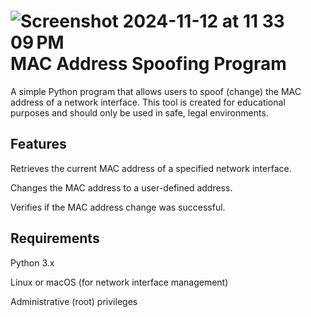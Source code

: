 ![Screenshot 2024-11-12 at 11 33 09 PM](https://github.com/user-attachments/assets/09a379a6-4b44-401b-bd68-092c20a3fc42)
MAC Address Spoofing Program
=============================
A simple Python program that allows users to spoof (change) the MAC address of a network interface. This tool is created for educational purposes and should only be used in safe, legal environments.

Features
---------
Retrieves the current MAC address of a specified network interface.

Changes the MAC address to a user-defined address.

Verifies if the MAC address change was successful.

Requirements
-------------
Python 3.x

Linux or macOS (for network interface management)

Administrative (root) privileges
